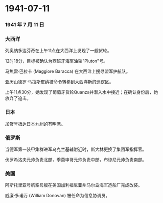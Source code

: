 # 1941-07-11

### 1941 年 7 月 11 日

### 大西洋

列奥纳多达芬奇在上午11点在大西洋上发现了一艘货轮。

12时18分，目标被确认为西班牙海军油轮"Pluton"号。

马焦雷·巴拉卡 (Maggiore Baracca) 在大西洋上搜寻盟军护航队。

亚历山德罗·马拉斯皮纳被命令转移到大西洋新的巡逻区。

上午11点30分，她发现了葡萄牙货轮Quanza并潜入水中接近；在确认身份后，她放弃了追击。

### 日本

加贺号抵达日本九州的有明湾。

### 俄罗斯

当德军第一装甲集群进军乌克兰基辅附近时，斯大林更换了集团军指挥官。

伏罗希洛夫元帅负责北部，季莫申哥元帅负责中部，布琼尼元帅负责南部。

### 美国

阿斯托里亚号航空母舰在美国加利福尼亚州马尔岛海军造船厂完成改装。

威廉·多诺万 (William Donovan) 被任命为信息协调员。